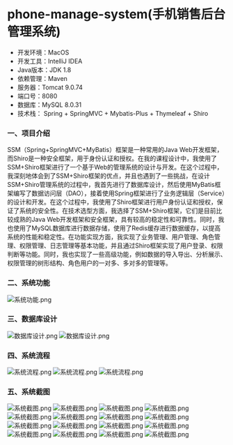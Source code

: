 # phone-manage-system(手机销售后台管理系统)

- 开发环境：MacOS
- 开发工具：IntelliJ IDEA
- Java版本：JDK 1.8
- 依赖管理：Maven
- 服务器：Tomcat 9.0.74
- 端口号：8080
- 数据库：MySQL 8.0.31
- 技术栈： Spring + SpringMVC + Mybatis-Plus + Thymeleaf + Shiro  

### 一、项目介绍
SSM（Spring+SpringMVC+MyBatis）框架是一种常用的Java Web开发框架，而Shiro是一种安全框架，用于身份认证和授权。在我的课程设计中，我使用了SSM+Shiro框架进行了一个基于Web的管理系统的设计与开发。在这个过程中，我深刻地体会到了SSM+Shiro框架的优点，并且也遇到了一些挑战，在设计SSM+Shiro管理系统的过程中，我首先进行了数据库设计，然后使用MyBatis框架编写了数据访问层（DAO），接着使用Spring框架进行了业务逻辑层（Service）的设计和开发。在这个过程中，我使用了Shiro框架进行用户身份认证和授权，保证了系统的安全性。在技术选型方面，我选择了SSM+Shiro框架，它们是目前比较成熟的Java Web开发框架和安全框架，具有较高的稳定性和可靠性。同时，我也使用了MySQL数据库进行数据存储，使用了Redis缓存进行数据缓存，以提高系统的性能和稳定性。在功能实现方面，我实现了业务管理、用户管理、角色管理、权限管理、日志管理等基本功能，并且通过Shiro框架实现了用户登录、权限判断等功能。同时，我也实现了一些高级功能，例如数据的导入导出、分析展示、权限管理的树形结构、角色用户的一对多、多对多的管理等。

### 二、系统功能
![系统功能.png](img/系统功能.png)

### 三、数据库设计
![数据库设计.png](img/er.png)
![数据库设计.png](img/数据库.png)

### 四、系统流程
![系统流程.png](img/流程_1.png)
![系统流程.png](img/流程_2.png)
![系统流程.png](img/流程_3.png)

### 五、系统截图
![系统截图.png](img/img_1.png)
![系统截图.png](img/img_2.png)
![系统截图.png](img/img_3.png)
![系统截图.png](img/img_4.png)
![系统截图.png](img/img_5.png)
![系统截图.png](img/img_6.png)
![系统截图.png](img/img_7.png)
![系统截图.png](img/img_8.png)
![系统截图.png](img/img_9.png)
![系统截图.png](img/img_10.png)
![系统截图.png](img/img_11.png)
![系统截图.png](img/img_12.png)
![系统截图.png](img/img_13.png)
![系统截图.png](img/img_14.png)
![系统截图.png](img/img_15.png)
![系统截图.png](img/img_16.png)
